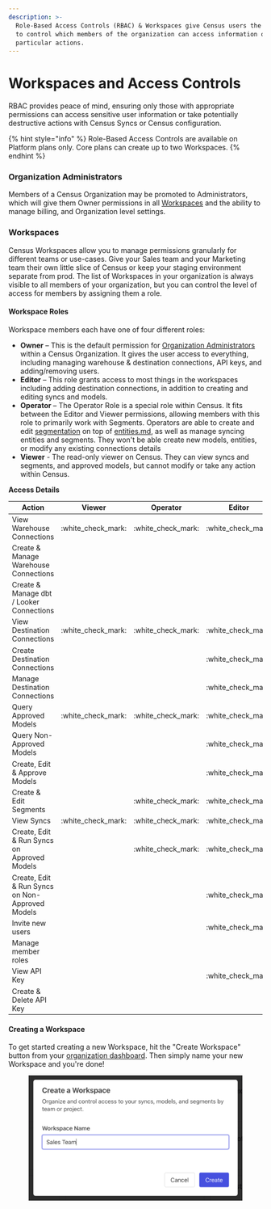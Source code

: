 ```yaml
---
description: >-
  Role-Based Access Controls (RBAC) & Workspaces give Census users the ability
  to control which members of the organization can access information or take
  particular actions.
---
```


# Workspaces and Access Controls

RBAC provides peace of mind, ensuring only those with appropriate permissions can access sensitive user information or take potentially destructive actions with Census Syncs or Census configuration.

{% hint style="info" %}
Role-Based Access Controls are available on Platform plans only. Core plans can create up to two Workspaces.
{% endhint %}

### Organization Administrators

Members of a Census Organization may be promoted to Administrators, which will give them Owner permissions in all [Workspaces](workspaces-and-access-controls.md#workspaces) and the ability to manage billing, and Organization level settings.

### Workspaces

Census Workspaces allow you to manage permissions granularly for different teams or use-cases. Give your Sales team and your Marketing team their own little slice of Census or keep your staging environment separate from prod. The list of Workspaces in your organization is always visible to all members of your organization, but you can control the level of access for members by assigning them a role.

#### Workspace Roles

Workspace members each have one of four different roles:

* **Owner** – This is the default permission for [Organization Administrators](workspaces-and-access-controls.md#account-administrators) within a Census Organization. It gives the user access to everything, including managing warehouse & destination connections, API keys, and adding/removing users.
* **Editor** – This role grants access to most things in the workspaces including adding destination connections, in addition to creating and editing syncs and models.
* **Operator** – The Operator Role is a special role within Census. It fits between the Editor and Viewer permissions, allowing members with this role to primarily work with Segments. Operators are able to create and edit [segmentation](../segmentation/ "mention") on top of [entities.md](../data-models-and-entities/entities.md "mention"), as well as manage syncing entities and segments. They won't be able create new models, entities, or modify any existing connections details
* **Viewer** - The read-only viewer on Census. They can view syncs and segments, and approved models, but cannot modify or take any action within Census.

**Access Details**

| Action                                          | Viewer               | Operator             | Editor               | Owner                |
| ----------------------------------------------- | -------------------- | -------------------- | -------------------- | -------------------- |
| View Warehouse Connections                      | :white\_check\_mark: | :white\_check\_mark: | :white\_check\_mark: | :white\_check\_mark: |
| Create & Manage Warehouse Connections           |                      |                      |                      | :white\_check\_mark: |
| Create & Manage dbt / Looker Connections        |                      |                      |                      | :white\_check\_mark: |
| View Destination Connections                    | :white\_check\_mark: | :white\_check\_mark: | :white\_check\_mark: | :white\_check\_mark: |
| Create Destination Connections                  |                      |                      | :white\_check\_mark: | :white\_check\_mark: |
| Manage Destination Connections                  |                      |                      | :white\_check\_mark: | :white\_check\_mark: |
| Query Approved Models                           | :white\_check\_mark: | :white\_check\_mark: | :white\_check\_mark: | :white\_check\_mark: |
| Query Non-Approved Models                       |                      |                      | :white\_check\_mark: | :white\_check\_mark: |
| Create, Edit & Approve Models                   |                      |                      | :white\_check\_mark: | :white\_check\_mark: |
| Create & Edit Segments                          |                      | :white\_check\_mark: | :white\_check\_mark: | :white\_check\_mark: |
| View Syncs                                      | :white\_check\_mark: | :white\_check\_mark: | :white\_check\_mark: | :white\_check\_mark: |
| Create, Edit & Run Syncs on Approved Models     |                      | :white\_check\_mark: | :white\_check\_mark: | :white\_check\_mark: |
| Create, Edit & Run Syncs on Non-Approved Models |                      |                      | :white\_check\_mark: | :white\_check\_mark: |
| Invite new users                                |                      |                      | :white\_check\_mark: | :white\_check\_mark: |
| Manage member roles                             |                      |                      |                      | :white\_check\_mark: |
| View API Key                                    |                      |                      | :white\_check\_mark: | :white\_check\_mark: |
| Create & Delete API Key                         |                      |                      |                      | :white\_check\_mark: |

#### Creating a Workspace

To get started creating a new Workspace, hit the "Create Workspace" button from your [organization dashboard](https://app.getcensus.com/home). Then simply name your new Workspace and you're done!

<figure><img src="../../.gitbook/assets/Screen Shot 2022-11-22 at 12.12.58 PM.png" alt=""><figcaption></figcaption></figure>
